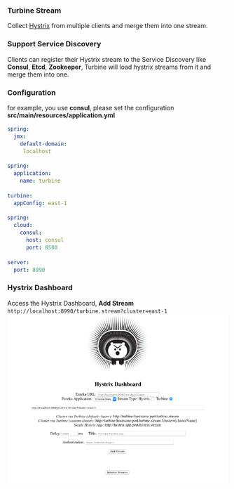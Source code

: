 ### Turbine Stream
Collect [Hystrix](github.com/netflix/Hystrix) from multiple clients and merge them into one stream.

### Support Service Discovery
Clients can register their Hystrix stream to the Service Discovery like **Consul**, **Etcd**, **Zookeeper**, Turbine will load hystrix streams from it and merge them into one.

### Configuration

for example, you use **consul**, please set the configuration
**src/main/resources/application.yml**
```yml
spring:
  jmx:
    default-domain:
     localhost

spring:
  application:
    name: turbine

turbine:
  appConfig: east-1

spring:
  cloud:
    consul:
      host: consul
      port: 8500

server:
  port: 8990

```

### Hystrix Dashboard
Access the Hystrix Dashboard, **Add Stream** `http://localhost:8990/turbine.stream?cluster=east-1`
![Turbine](turbine.png)
